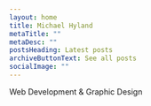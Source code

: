 ```yaml
---
layout: home
title: Michael Hyland
metaTitle: ""
metaDesc: ""
postsHeading: Latest posts
archiveButtonText: See all posts
socialImage: ""
---
```

W﻿eb Development & Graphic Design

[](https://michaelhyland.dev)